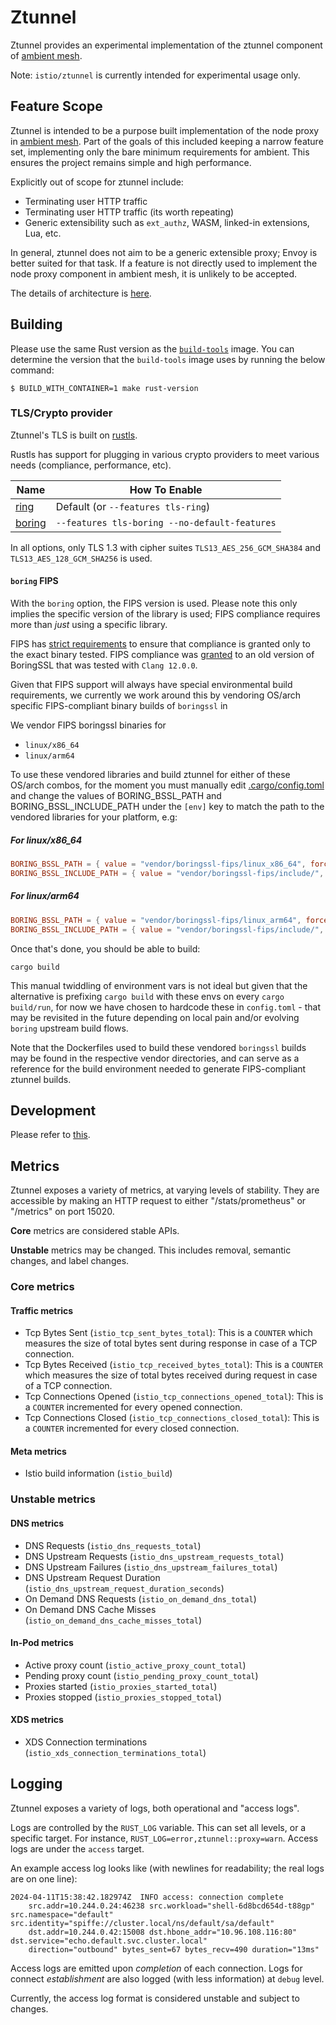 # Ztunnel

Ztunnel provides an experimental implementation of the ztunnel component of
[ambient mesh](https://istio.io/latest/blog/2022/introducing-ambient-mesh/).

Note: `istio/ztunnel` is currently intended for experimental usage only.

## Feature Scope

Ztunnel is intended to be a purpose built implementation of the node proxy in [ambient mesh](https://istio.io/latest/blog/2022/introducing-ambient-mesh/).
Part of the goals of this included keeping a narrow feature set, implementing only the bare minimum requirements for ambient.
This ensures the project remains simple and high performance.

Explicitly out of scope for ztunnel include:
* Terminating user HTTP traffic
* Terminating user HTTP traffic (its worth repeating)
* Generic extensibility such as `ext_authz`, WASM, linked-in extensions, Lua, etc.

In general, ztunnel does not aim to be a generic extensible proxy; Envoy is better suited for that task.
If a feature is not directly used to implement the node proxy component in ambient mesh, it is unlikely to be accepted.

The details of architecture is [here](./ARCHITECTURE.md).

## Building

Please use the same Rust version as the [`build-tools`](https://github.com/istio/tools/tree/master/docker/build-tools) image.
You can determine the version that the `build-tools` image uses by running the below command:

```shell
$ BUILD_WITH_CONTAINER=1 make rust-version
```

### TLS/Crypto provider

Ztunnel's TLS is built on [rustls](https://github.com/rustls/rustls).

Rustls has support for plugging in various crypto providers to meet various needs (compliance, performance, etc).

| Name                                          | How To Enable                                  |
|-----------------------------------------------|------------------------------------------------|
| [ring](https://github.com/briansmith/ring/)   | Default (or `--features tls-ring`)             |
| [boring](https://github.com/cloudflare/boring) | `--features tls-boring --no-default-features` |

In all options, only TLS 1.3 with cipher suites `TLS13_AES_256_GCM_SHA384` and `TLS13_AES_128_GCM_SHA256` is used.

#### `boring` FIPS

With the `boring` option, the FIPS version is used.
Please note this only implies the specific version of the library is used; FIPS compliance requires more than *just* using a specific library.

FIPS has
[strict requirements](https://csrc.nist.gov/CSRC/media/projects/cryptographic-module-validation-program/documents/security-policies/140sp4407.pdf)
to ensure that compliance is granted only to the exact binary tested.
FIPS compliance was [granted](https://csrc.nist.gov/projects/cryptographic-module-validation-program/certificate/4407)
to an old version of BoringSSL that was tested with `Clang 12.0.0`.

Given that FIPS support will always have special environmental build requirements, we currently we work around this by vendoring OS/arch specific FIPS-compliant binary builds of `boringssl` in [](vendor/boringssl-fips/)

We vendor FIPS boringssl binaries for

- `linux/x86_64`
- `linux/arm64`

To use these vendored libraries and build ztunnel for either of these OS/arch combos, for the moment you must manually edit
[.cargo/config.toml](.cargo/config.toml) and change the values of BORING_BSSL_PATH and BORING_BSSL_INCLUDE_PATH under the `[env]` key to match the path to the vendored libraries for your platform, e.g:

##### For linux/x86_64

``` toml
BORING_BSSL_PATH = { value = "vendor/boringssl-fips/linux_x86_64", force = true, relative = true }
BORING_BSSL_INCLUDE_PATH = { value = "vendor/boringssl-fips/include/", force = true, relative = true }
```

##### For linux/arm64

``` toml
BORING_BSSL_PATH = { value = "vendor/boringssl-fips/linux_arm64", force = true, relative = true }
BORING_BSSL_INCLUDE_PATH = { value = "vendor/boringssl-fips/include/", force = true, relative = true }
```

Once that's done, you should be able to build:

``` shell
cargo build
```

This manual twiddling of environment vars is not ideal but given that the alternative is prefixing `cargo build` with these envs on every `cargo build/run`, for now we have chosen to hardcode these in `config.toml` - that may be revisited in the future depending on local pain and/or evolving `boring` upstream build flows.

Note that the Dockerfiles used to build these vendored `boringssl` builds may be found in the respective vendor directories, and can serve as a reference for the build environment needed to generate FIPS-compliant ztunnel builds.

## Development

Please refer to [this](./Development.md).

## Metrics

Ztunnel exposes a variety of metrics, at varying levels of stability.  They are
accessible by making an HTTP request to either "/stats/prometheus" or "/metrics" on port 15020.

**Core** metrics are considered stable APIs.

**Unstable** metrics may be changed. This includes removal, semantic changes, and label changes.

### Core metrics

#### Traffic metrics

- Tcp Bytes Sent (`istio_tcp_sent_bytes_total`): This is a `COUNTER` which measures the size of total bytes sent during response in case of a TCP connection.
- Tcp Bytes Received (`istio_tcp_received_bytes_total`): This is a `COUNTER` which measures the size of total bytes received during request in case of a TCP connection.
- Tcp Connections Opened (`istio_tcp_connections_opened_total`): This is a `COUNTER` incremented for every opened connection.
- Tcp Connections Closed (`istio_tcp_connections_closed_total`): This is a `COUNTER` incremented for every closed connection.

#### Meta metrics

- Istio build information (`istio_build`)

### Unstable metrics

#### DNS metrics

- DNS Requests (`istio_dns_requests_total`)
- DNS Upstream Requests (`istio_dns_upstream_requests_total`)
- DNS Upstream Failures (`istio_dns_upstream_failures_total`)
- DNS Upstream Request Duration (`istio_dns_upstream_request_duration_seconds`)
- On Demand DNS Requests (`istio_on_demand_dns_total`)
- On Demand DNS Cache Misses (`istio_on_demand_dns_cache_misses_total`)

#### In-Pod metrics

- Active proxy count (`istio_active_proxy_count_total`)
- Pending proxy count (`istio_pending_proxy_count_total`)
- Proxies started (`istio_proxies_started_total`)
- Proxies stopped (`istio_proxies_stopped_total`)

#### XDS metrics

- XDS Connection terminations (`istio_xds_connection_terminations_total`)

## Logging

Ztunnel exposes a variety of logs, both operational and "access logs".

Logs are controlled by the `RUST_LOG` variable.
This can set all levels, or a specific target. For instance, `RUST_LOG=error,ztunnel::proxy=warn`.
Access logs are under the `access` target.

An example access log looks like (with newlines for readability; the real logs are on one line):

```text
2024-04-11T15:38:42.182974Z  INFO access: connection complete
    src.addr=10.244.0.24:46238 src.workload="shell-6d8bcd654d-t88gp" src.namespace="default" src.identity="spiffe://cluster.local/ns/default/sa/default"
    dst.addr=10.244.0.42:15008 dst.hbone_addr="10.96.108.116:80" dst.service="echo.default.svc.cluster.local"
    direction="outbound" bytes_sent=67 bytes_recv=490 duration="13ms"
```

Access logs are emitted upon _completion_ of each connection.
Logs for connect _establishment_ are also logged (with less information) at `debug` level.

Currently, the access log format is considered unstable and subject to changes.
